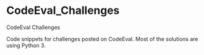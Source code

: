 # CodeEval_Challenges
CodeEval Challenges

Code snippets for challenges posted on CodeEval.
Most of the solutions are using Python 3.